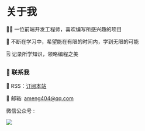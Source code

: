 # 关于我 

👨‍💻 一位前端开发工程师，喜欢编写所感兴趣的项目

🌱 不断在学习中，希望能在有限的时间内，学到无限的可能

🗒️ 记录所学知识，领略编程之美

### 💬 联系我

📢 RSS：[订阅本站](https://feedly.com/i/subscription/feed/https://iameng.cn/rss.xml)

📮 邮箱: [ameng404@qq.com](mailto:ameng404@qq.com)

微信公众号 :

<img src="/gzh.png" />
